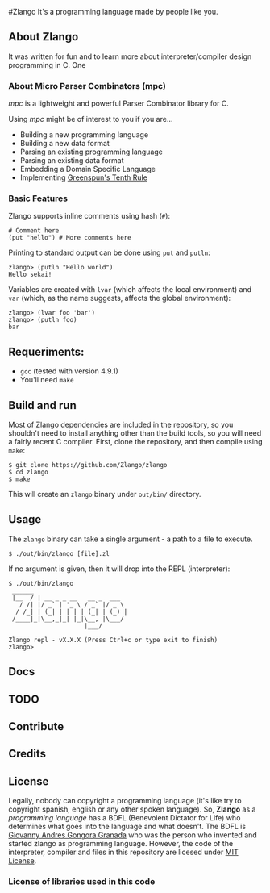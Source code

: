 #Zlango
It's a programming language made by people like you.

## About Zlango
It was written for fun and to learn more about interpreter/compiler design programming in C. One 

### About Micro Parser Combinators (mpc)
_mpc_ is a lightweight and powerful Parser Combinator library for C.

Using _mpc_ might be of interest to you if you are...

* Building a new programming language
* Building a new data format
* Parsing an existing programming language
* Parsing an existing data format
* Embedding a Domain Specific Language
* Implementing [Greenspun's Tenth Rule](http://en.wikipedia.org/wiki/Greenspun%27s_tenth_rule)

### Basic Features
Zlango supports inline comments using hash (`#`):

    # Comment here
    (put "hello") # More comments here

Printing to standard output can be done using `put` and `putln`:

    zlango> (putln "Hello world")
    Hello sekai!

Variables are created with `lvar` (which affects the local environment) and
`var` (which, as the name suggests, affects the global environment):

    zlango> (lvar foo 'bar')
    zlango> (putln foo)
    bar

## Requeriments:
- `gcc` (tested with version 4.9.1)
- You'll need `make`

## Build and run
Most of Zlango dependencies are included in the repository, so you shouldn't need to install anything other than the build tools, so you will need a fairly recent C compiler. First, clone the repository, and then compile using `make`:

    $ git clone https://github.com/Zlango/zlango
    $ cd zlango
    $ make

This will create an `zlango` binary under `out/bin/` directory.

## Usage
The `zlango` binary can take a single argument - a path to a file to execute.

    $ ./out/bin/zlango [file].zl

If no argument is given, then it will drop into the REPL (interpreter):

    $ ./out/bin/zlango
	 ______                         
	 |__  / | __ _ _ __   __ _  ___  
	   / /| |/ _` | '_ \ / _` |/ _ \ 
	  / /_| | (_| | | | | (_| | (_) |
	 /____|_|\__,_|_| |_|\__, |\___/ 
	                     |___/       

	Zlango repl - vX.X.X (Press Ctrl+c or type exit to finish)
	zlango> 

## Docs

## TODO

## Contribute

## Credits

## License
Legally, nobody can copyright a programming language (it's like try to copyright spanish, english or any other spoken language). So, **Zlango** as a _programming language_ has a BDFL (Benevolent Dictator for Life) who determines what goes into the language and what doesn't. The BDFL is [Giovanny Andres Gongora Granada](http://gioyik.com) who was the person who invented and started zlango as programming language. However, the code of the interpreter, compiler and files in this repository are licesed under [MIT License](). 

### License of libraries used in this code